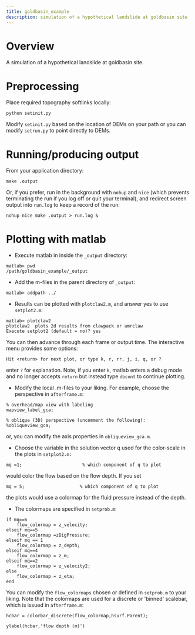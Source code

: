 ```yaml
---
title: goldbasin_example
description: simulation of a hypothetical landslide at goldbasin site
---
```

# Overview

A simulation of a hypothetical landslide at goldbasin site.

# Preprocessing

Place required topography softlinks locally:
```
python setinit.py
```
Modify `setinit.py` based on the location of DEMs on your path
or you can modify `setrun.py` to point directly to DEMs. 

# Running/producing output

From your application directory:
```
make .output
```
Or, if you prefer, run in the background with `nohup` and `nice` (which prevents terminating the run if you log off or quit your terminal), and redirect screen output into `run.log` to keep a record of the run:
```
nohup nice make .output > run.log &
```

# Plotting with matlab

* Execute matlab in inside the `_output` directory:
```
matlab> pwd
/path/goldbasin_example/_output
```
* Add the m-files in the parent directory of `_output`:
```
matlab> addpath ../
```
* Results can be plotted with `plotclaw2.m`, and answer yes to use `setplot2.m`:
```
matlab> plotclaw2
plotclaw2  plots 2d results from clawpack or amrclaw
Execute setplot2 (default = no)? yes
```
You can then advance through each frame or output time. The interactive menu provides some options:
```
Hit <return> for next plot, or type k, r, rr, j, i, q, or ? 
```
enter `?` for explanation. Note, if you enter `k`, matlab enters a debug mode and no longer accepts `return` but instead type `dbcont` to continue plotting.   
* Modify the local .m-files to your liking. For example, choose the perspective in `afterframe.m`:

```
% overhead/map view with labeling
mapview_label_gca;

% oblique (3D) perspective (uncomment the following):
%obliqueview_gca;

```
or, you can modify the axis properties in `obliqueview_gca.m`.

* Choose the variable in the solution vector q used for the color-scale in the plots in `setplot2.m:` 
```
mq =1;                       % which component of q to plot
```
would color the flow based on the flow depth. If you set
```
mq = 5;						% which component of q to plot
```
the plots would use a colormap for the fluid pressure instead of the depth. 

* The colormaps are specified in `setprob.m`:

```
if mq==6
    flow_colormap = z_velocity;
elseif mq==5
    flow_colormap =zDigPressure;
elseif mq == 1
    flow_colormap = z_depth;
elseif mq==4
    flow_colormap = z_m;
elseif mq==2
    flow_colormap = z_velocity2;
else
    flow_colormap = z_eta;
end
```
You can modify the `flow_colormaps` chosen or defined in `setprob.m` to your liking. Note that the colormaps are used for a discrete or 'binned' scalebar, which is issued in `afterframe.m`:
```
hcbar = colorbar_discrete(flow_colormap,hsurf.Parent);

ylabel(hcbar,'flow depth (m)')
```